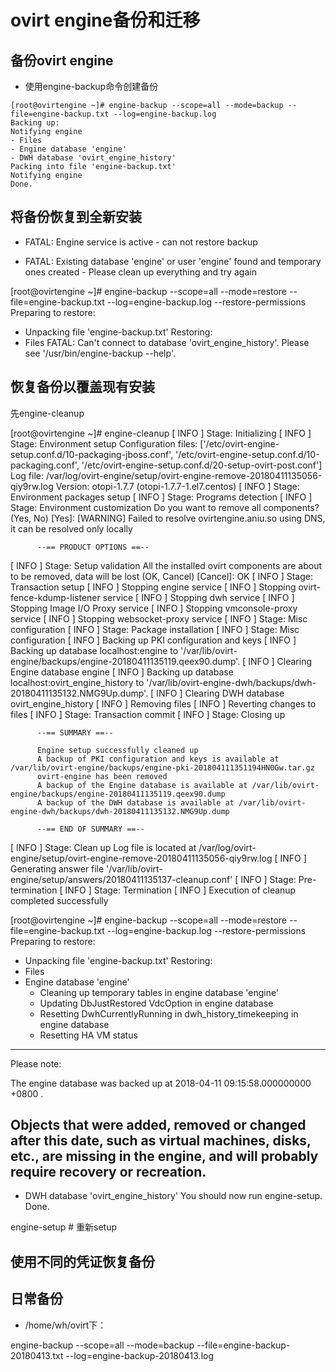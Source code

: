 # ovirt engine备份和迁移

## 备份ovirt engine

- 使用engine-backup命令创建备份

```
[root@ovirtengine ~]# engine-backup --scope=all --mode=backup --file=engine-backup.txt --log=engine-backup.log
Backing up:
Notifying engine
- Files
- Engine database 'engine'
- DWH database 'ovirt_engine_history'
Packing into file 'engine-backup.txt'
Notifying engine
Done.
```

## 将备份恢复到全新安装

- FATAL: Engine service is active - can not restore backup

- FATAL: Existing database 'engine' or user 'engine' found and temporary ones created - Please clean up everything and try again


[root@ovirtengine ~]# engine-backup --scope=all --mode=restore --file=engine-backup.txt --log=engine-backup.log --restore-permissions               
Preparing to restore:
- Unpacking file 'engine-backup.txt'
Restoring:
- Files
FATAL: Can't connect to database 'ovirt_engine_history'. Please see '/usr/bin/engine-backup --help'.


## 恢复备份以覆盖现有安装

先engine-cleanup

[root@ovirtengine ~]# engine-cleanup
[ INFO  ] Stage: Initializing
[ INFO  ] Stage: Environment setup
          Configuration files: ['/etc/ovirt-engine-setup.conf.d/10-packaging-jboss.conf', '/etc/ovirt-engine-setup.conf.d/10-packaging.conf', '/etc/ovirt-engine-setup.conf.d/20-setup-ovirt-post.conf']
          Log file: /var/log/ovirt-engine/setup/ovirt-engine-remove-20180411135056-qiy9rw.log
          Version: otopi-1.7.7 (otopi-1.7.7-1.el7.centos)
[ INFO  ] Stage: Environment packages setup
[ INFO  ] Stage: Programs detection
[ INFO  ] Stage: Environment customization
          Do you want to remove all components? (Yes, No) [Yes]: 
[WARNING] Failed to resolve ovirtengine.aniu.so using DNS, it can be resolved only locally
         
          --== PRODUCT OPTIONS ==--
         
[ INFO  ] Stage: Setup validation
          All the installed ovirt components are about to be removed, data will be lost (OK, Cancel) [Cancel]: OK
[ INFO  ] Stage: Transaction setup
[ INFO  ] Stopping engine service
[ INFO  ] Stopping ovirt-fence-kdump-listener service
[ INFO  ] Stopping dwh service
[ INFO  ] Stopping Image I/O Proxy service
[ INFO  ] Stopping vmconsole-proxy service
[ INFO  ] Stopping websocket-proxy service
[ INFO  ] Stage: Misc configuration
[ INFO  ] Stage: Package installation
[ INFO  ] Stage: Misc configuration
[ INFO  ] Backing up PKI configuration and keys
[ INFO  ] Backing up database localhost:engine to '/var/lib/ovirt-engine/backups/engine-20180411135119.qeex90.dump'.
[ INFO  ] Clearing Engine database engine
[ INFO  ] Backing up database localhost:ovirt_engine_history to '/var/lib/ovirt-engine-dwh/backups/dwh-20180411135132.NMG9Up.dump'.
[ INFO  ] Clearing DWH database ovirt_engine_history
[ INFO  ] Removing files
[ INFO  ] Reverting changes to files
[ INFO  ] Stage: Transaction commit
[ INFO  ] Stage: Closing up
         
          --== SUMMARY ==--
         
          Engine setup successfully cleaned up
          A backup of PKI configuration and keys is available at /var/lib/ovirt-engine/backups/engine-pki-201804111351194HN0Gw.tar.gz
          ovirt-engine has been removed
          A backup of the Engine database is available at /var/lib/ovirt-engine/backups/engine-20180411135119.qeex90.dump
          A backup of the DWH database is available at /var/lib/ovirt-engine-dwh/backups/dwh-20180411135132.NMG9Up.dump
         
          --== END OF SUMMARY ==--
         
[ INFO  ] Stage: Clean up
          Log file is located at /var/log/ovirt-engine/setup/ovirt-engine-remove-20180411135056-qiy9rw.log
[ INFO  ] Generating answer file '/var/lib/ovirt-engine/setup/answers/20180411135137-cleanup.conf'
[ INFO  ] Stage: Pre-termination
[ INFO  ] Stage: Termination
[ INFO  ] Execution of cleanup completed successfully


[root@ovirtengine ~]# engine-backup --scope=all --mode=restore --file=engine-backup.txt --log=engine-backup.log --restore-permissions
Preparing to restore:
- Unpacking file 'engine-backup.txt'
Restoring:
- Files
- Engine database 'engine'
  - Cleaning up temporary tables in engine database 'engine'
  - Updating DbJustRestored VdcOption in engine database
  - Resetting DwhCurrentlyRunning in dwh_history_timekeeping in engine database
  - Resetting HA VM status
------------------------------------------------------------------------------
Please note:

The engine database was backed up at 2018-04-11 09:15:58.000000000 +0800 .

Objects that were added, removed or changed after this date, such as virtual
machines, disks, etc., are missing in the engine, and will probably require
recovery or recreation.
------------------------------------------------------------------------------
- DWH database 'ovirt_engine_history'
You should now run engine-setup.
Done.

engine-setup # 重新setup


## 使用不同的凭证恢复备份

## 日常备份

- /home/wh/ovirt下：

engine-backup --scope=all --mode=backup --file=engine-backup-20180413.txt --log=engine-backup-20180413.log